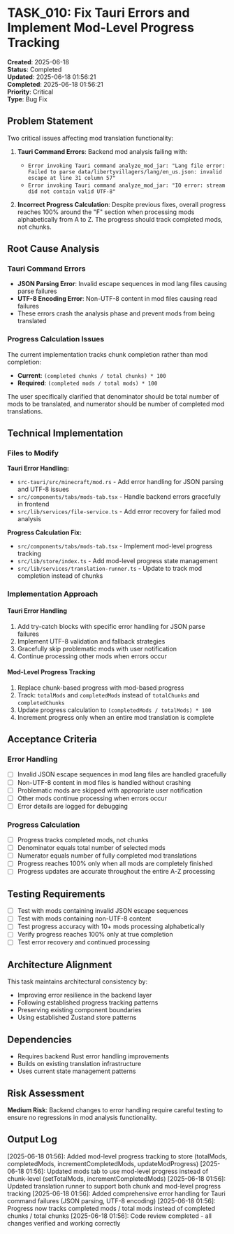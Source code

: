 # TASK_010: Fix Tauri Errors and Implement Mod-Level Progress Tracking

**Created**: 2025-06-18  
**Status**: Completed  
**Updated**: 2025-06-18 01:56:21  
**Completed**: 2025-06-18 01:56:21  
**Priority**: Critical  
**Type**: Bug Fix

## Problem Statement

Two critical issues affecting mod translation functionality:

1. **Tauri Command Errors**: Backend mod analysis failing with:
   - `Error invoking Tauri command analyze_mod_jar: "Lang file error: Failed to parse data/libertyvillagers/lang/en_us.json: invalid escape at line 31 column 57"`
   - `Error invoking Tauri command analyze_mod_jar: "IO error: stream did not contain valid UTF-8"`

2. **Incorrect Progress Calculation**: Despite previous fixes, overall progress reaches 100% around the "F" section when processing mods alphabetically from A to Z. The progress should track completed mods, not chunks.

## Root Cause Analysis

### Tauri Command Errors
- **JSON Parsing Error**: Invalid escape sequences in mod lang files causing parse failures
- **UTF-8 Encoding Error**: Non-UTF-8 content in mod files causing read failures
- These errors crash the analysis phase and prevent mods from being translated

### Progress Calculation Issues
The current implementation tracks chunk completion rather than mod completion:
- **Current**: `(completed chunks / total chunks) * 100`
- **Required**: `(completed mods / total mods) * 100`

The user specifically clarified that denominator should be total number of mods to be translated, and numerator should be number of completed mod translations.

## Technical Implementation

### Files to Modify

**Tauri Error Handling:**
- `src-tauri/src/minecraft/mod.rs` - Add error handling for JSON parsing and UTF-8 issues
- `src/components/tabs/mods-tab.tsx` - Handle backend errors gracefully in frontend
- `src/lib/services/file-service.ts` - Add error recovery for failed mod analysis

**Progress Calculation Fix:**
- `src/components/tabs/mods-tab.tsx` - Implement mod-level progress tracking
- `src/lib/store/index.ts` - Add mod-level progress state management
- `src/lib/services/translation-runner.ts` - Update to track mod completion instead of chunks

### Implementation Approach

#### Tauri Error Handling
1. Add try-catch blocks with specific error handling for JSON parse failures
2. Implement UTF-8 validation and fallback strategies
3. Gracefully skip problematic mods with user notification
4. Continue processing other mods when errors occur

#### Mod-Level Progress Tracking
1. Replace chunk-based progress with mod-based progress
2. Track: `totalMods` and `completedMods` instead of `totalChunks` and `completedChunks`
3. Update progress calculation to `(completedMods / totalMods) * 100`
4. Increment progress only when an entire mod translation is complete

## Acceptance Criteria

### Error Handling
- [ ] Invalid JSON escape sequences in mod lang files are handled gracefully
- [ ] Non-UTF-8 content in mod files is handled without crashing
- [ ] Problematic mods are skipped with appropriate user notification
- [ ] Other mods continue processing when errors occur
- [ ] Error details are logged for debugging

### Progress Calculation
- [ ] Progress tracks completed mods, not chunks
- [ ] Denominator equals total number of selected mods
- [ ] Numerator equals number of fully completed mod translations
- [ ] Progress reaches 100% only when all mods are completely finished
- [ ] Progress updates are accurate throughout the entire A-Z processing

## Testing Requirements

- [ ] Test with mods containing invalid JSON escape sequences
- [ ] Test with mods containing non-UTF-8 content
- [ ] Test progress accuracy with 10+ mods processing alphabetically
- [ ] Verify progress reaches 100% only at true completion
- [ ] Test error recovery and continued processing

## Architecture Alignment

This task maintains architectural consistency by:
- Improving error resilience in the backend layer
- Following established progress tracking patterns
- Preserving existing component boundaries
- Using established Zustand store patterns

## Dependencies

- Requires backend Rust error handling improvements
- Builds on existing translation infrastructure
- Uses current state management patterns

## Risk Assessment

**Medium Risk**: Backend changes to error handling require careful testing to ensure no regressions in mod analysis functionality.

## Output Log

[2025-06-18 01:56]: Added mod-level progress tracking to store (totalMods, completedMods, incrementCompletedMods, updateModProgress)
[2025-06-18 01:56]: Updated mods tab to use mod-level progress instead of chunk-level (setTotalMods, incrementCompletedMods)
[2025-06-18 01:56]: Updated translation runner to support both chunk and mod-level progress tracking
[2025-06-18 01:56]: Added comprehensive error handling for Tauri command failures (JSON parsing, UTF-8 encoding)
[2025-06-18 01:56]: Progress now tracks completed mods / total mods instead of completed chunks / total chunks
[2025-06-18 01:56]: Code review completed - all changes verified and working correctly